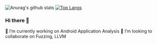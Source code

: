 
  ![Anurag's github stats](https://github-readme-stats.vercel.app/api?username=kordood&show_icons=true&theme=dark)    [![Top Langs](https://github-readme-stats.vercel.app/api/top-langs/?username=kordood&layout=compact)](https://github.com/anuraghazra/github-readme-stats)

  

### Hi there 👋
🔭 I’m currently working on Android Application Analysis
👯 I’m looking to collaborate on Fuzzing, LLVM

<!--
**kordood/kordood** is a ✨ _special_ ✨ repository because its `README.md` (this file) appears on your GitHub profile.

Here are some ideas to get you started:

- 🔭 I’m currently working on ...
- 🌱 I’m currently learning ...
- 👯 I’m looking to collaborate on ...
- 🤔 I’m looking for help with ...
- 💬 Ask me about ...
- 📫 How to reach me: ...
- 😄 Pronouns: ...
- ⚡ Fun fact: ...
-->


